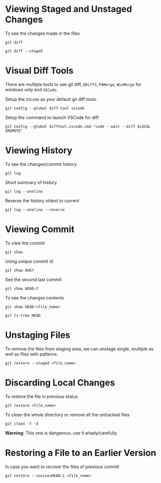 # Viewing Staged and Unstaged Changes

To see the changes made in the files

```
git diff
```

```
git diff --staged
```

# Visual Diff Tools

There are multiple tools to see git diff, `KDiff3`, `P4Merge`, `WinMerge` for windows only and `VSCode`.

Setup the `VSCode` as your default git diff tools.

```
git config --global diff.tool vscode
```

Setup the command to launch VSCode for diff

```
git config --global difftool.vscode.cmd "code --wait --diff $LOCAL $REMOTE"
```

# Viewing History

To see the changes/commit history

```
git log
```

Short summary of history

```
git log --oneline
```

Reverse the history oldest to current

```
git log --oneline --reverse
```

# Viewing Commit

To view the commit

```
git show
```

Using unique commit id

```
git show 0d67
```

See the second last commit

```
git show HEAD~2
```

To see the changes contents

```
git show HEAD:<file_name>
```

```
git ls-tree HEAD
```

# Unstaging Files

To remove the files from staging area, we can unstage single, multiple as well as files with patterns.

```
git restore --staged <file_name>
```

# Discarding Local Changes

To restore the file in previous status

```
git restore <file_name>
```

To clean the whole directory or remove all the untracked files

```
git clean -f -d
```

**Warning:** This one is dangerous, use it wisely/carefully

# Restoring a File to an Earlier Version

In case you want to recover the files of previous commit

```
git restore --source=HEAD~1 <file_name>
```